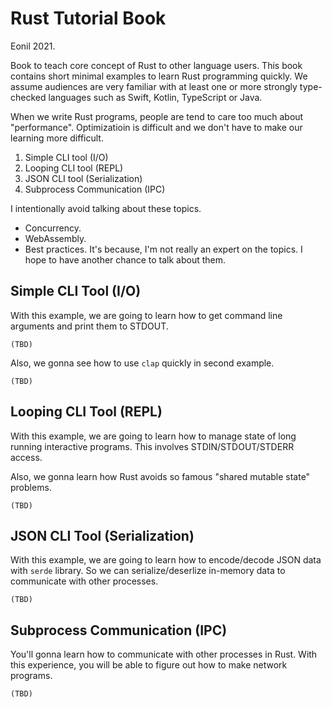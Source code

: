 Rust Tutorial Book
==============
Eonil 2021.

Book to teach core concept of Rust to other language users.
This book contains short minimal examples to learn Rust programming quickly.
We assume audiences are very familiar with at least one or more 
strongly type-checked languages such as Swift, Kotlin, TypeScript or Java.

When we write Rust programs, people are tend to care too much about "performance".
Optimizatioin is difficult and we don't have to make our learning more difficult.

1. Simple CLI tool (I/O)
1. Looping CLI tool (REPL)
1. JSON CLI tool (Serialization)
1. Subprocess Communication (IPC)

I intentionally avoid talking about these topics.
- Concurrency.
- WebAssembly.
- Best practices.
It's because, I'm not really an expert on the topics.
I hope to have another chance to talk about them.



Simple CLI Tool (I/O)
---------------------------------------
With this example, we are going to learn how to get command line arguments and print them to STDOUT.

    (TBD)

Also, we gonna see how to use `clap` quickly in second example.

    (TBD)



Looping CLI Tool (REPL)
-----------------------------
With this example, we are going to learn how to manage state of long running interactive programs.
This involves STDIN/STDOUT/STDERR access.

Also, we gonna learn how Rust avoids so famous "shared mutable state" problems.

    (TBD)



JSON CLI Tool (Serialization)
--------------------------------------------------
With this example, we are going to learn how to encode/decode JSON data with `serde` library.
So we can serialize/deserlize in-memory data to communicate with other processes. 

    (TBD)



Subprocess Communication (IPC)
-----------------------------------------------------------
You'll gonna learn how to communicate with other processes in Rust.
With this experience, you will be able to figure out how to make network programs.

    (TBD)












